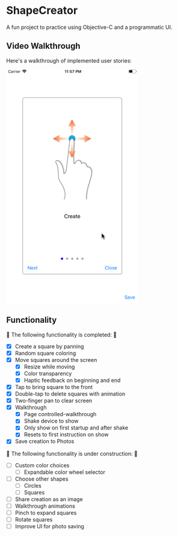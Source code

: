 # ShapeCreator  

A fun project to practice using Objective-C and a programmatic UI.

## Video Walkthrough 

Here's a walkthrough of implemented user stories:

![Walkthrough](https://github.com/bzsinger/ShapeCreator/blob/master/gifs/saveCreation.gif)

## Functionality

🎉 The following functionality is completed: 🎉

- [X] Create a square by panning
- [X] Random square coloring
- [X] Move squares around the screen
    - [X] Resize while moving
    - [X] Color transparency
    - [X] Haptic feedback on beginning and end
- [X] Tap to bring square to the front
- [X] Double-tap to delete squares with animation
- [X] Two-finger pan to clear screen
- [X] Walkthrough
    - [X] Page controlled-walkthrough
    - [X] Shake device to show
    - [X] Only show on first startup and after shake
    - [X] Resets to first instruction on show
- [X] Save creation to Photos

🚫 The following functionality is under construction: 🔨

- [ ] Custom color choices
    - [ ] Expandable color wheel selector
- [ ] Choose other shapes
    - [ ] Circles
    - [ ] Squares
- [ ] Share creation as an image
- [ ] Walkthrough animations
- [ ] Pinch to expand squares
- [ ] Rotate squares
- [ ] Improve UI for photo saving

